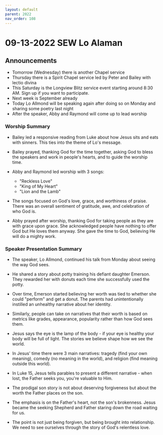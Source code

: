 ```yaml
---
layout: default
parent: 2022
nav_order: 108
---
```


# 09-13-2022 SEW Lo Alaman



## Announcements

- Tomorrow (Wednesday) there is another Chapel service
- Thursday there is a Spirit Chapel service led by Peter and Bailey with lectio divina 
- This Saturday is the Longview Blitz service event starting around 8:30 AM. Sign up if you want to participate. 
- Next week is September already
- Today Lo Allmond will be speaking again after doing so on Monday and sharing some poetry last night
- After the speaker, Abby and Raymond will come up to lead worship


### Worship Summary

- Bailey led a responsive reading from Luke about how Jesus sits and eats with sinners. This ties into the theme of Lo's message.

- Bailey prayed, thanking God for the time together, asking God to bless the speakers and work in people's hearts, and to guide the worship time. 

- Abby and Raymond led worship with 3 songs:
  - "Reckless Love" 
  - "King of My Heart"
  - "Lion and the Lamb"

- The songs focused on God's love, grace, and worthiness of praise. There was an overall sentiment of gratitude, awe, and celebration of who God is.

- Abby prayed after worship, thanking God for taking people as they are with grace upon grace. She acknowledged people have nothing to offer God but He loves them anyway. She gave the time to God, believing He will do a mighty work.


### Speaker Presentation Summary

- The speaker, Lo Allmond, continued his talk from Monday about seeing the way God sees. 

- He shared a story about potty training his defiant daughter Emerson. They rewarded her with donuts each time she successfully used the potty. 

- Over time, Emerson started believing her worth was tied to whether she could "perform" and get a donut. The parents had unintentionally instilled an unhealthy narrative about her identity. 

- Similarly, people can take on narratives that their worth is based on metrics like grades, appearance, popularity rather than how God sees them. 

- Jesus says the eye is the lamp of the body - if your eye is healthy your body will be full of light. The stories we believe shape how we see the world.

- In Jesus' time there were 3 main narratives: tragedy (find your own meaning), comedy (no meaning in the world), and religion (find meaning outside this world). 

- In Luke 15, Jesus tells parables to present a different narrative - when lost, the Father seeks you, you're valuable to Him.

- The prodigal son story is not about deserving forgiveness but about the worth the Father places on the son. 

- The emphasis is on the Father's heart, not the son's brokenness. Jesus became the seeking Shepherd and Father staring down the road waiting for us.

- The point is not just being forgiven, but being brought into relationship. We need to see ourselves through the story of God's relentless love.